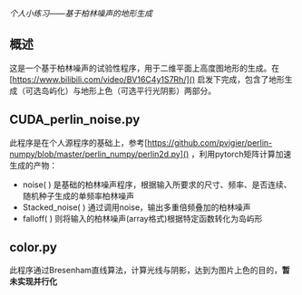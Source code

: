 _个人小练习——基于柏林噪声的地形生成_

## 概述
这是一个基于柏林噪声的试验性程序，用于二维平面上高度图地形的生成。在[https://www.bilibili.com/video/BV16C4y1S7Rh/]() 启发下完成，包含了地形生成（可选岛屿化）与地形上色（可选平行光阴影）两部分。
## CUDA_perlin_noise.py
此程序是在个人源程序的基础上，参考[https://github.com/pvigier/perlin-numpy/blob/master/perlin_numpy/perlin2d.py]() ，利用pytorch矩阵计算加速生成的产物：
* noise( ) 是基础的柏林噪声程序，根据输入所要求的尺寸、频率、是否连续、随机种子生成的单频率柏林噪声
* Stacked_noise( ) 通过调用noise，输出多重倍频叠加的柏林噪声
* falloff( ) 则将输入的柏林噪声(array格式)根据特定函数转化为岛屿形
## color.py
此程序通过Bresenham直线算法，计算光线与阴影，达到为图片上色的目的，**暂未实现并行化**
